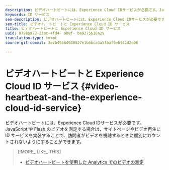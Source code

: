```yaml
---
description: ビデオハートビートには、Experience Cloud IDサービスが必要です。JavaScript や Flash のビデオを測定する場合は、サイトページやビデオ再生に ID サービスを実装することで、訪問者がビデオを視聴するときに個別にカウントされないようにすることができます。
keywords: ID サービス
seo-description: ビデオハートビートには、Experience Cloud IDサービスが必要です。JavaScript や Flash のビデオを測定する場合は、サイトページやビデオ再生に ID サービスを実装することで、訪問者がビデオを視聴するときに個別にカウントされないようにすることができます。
seo-title: ビデオハートビートと Experience Cloud ID サービス
title: ビデオハートビートと Experience Cloud ID サービス
uuid: 07986a78-23ac-4fd4- ab8f- be9275616a29
translation-type: tm+mt
source-git-commit: 3e7b49564938527e1b6bca3a5fbaf9eb141d2e06

---
```



# ビデオハートビートと Experience Cloud ID サービス {#video-heartbeat-and-the-experience-cloud-id-service}

ビデオハートビートには、Experience Cloud IDサービスが必要です。JavaScript や Flash のビデオを測定する場合は、サイトページやビデオ再生に ID サービスを実装することで、訪問者がビデオを視聴するときに個別にカウントされないようにすることができます。

>[!MORE_ LIKE_ THIS]
>
>* [ビデオハートビートを使用した Analytics でのビデオの測定](https://marketing.adobe.com/resources/help/en_US/sc/appmeasurement/hbvideo/)

